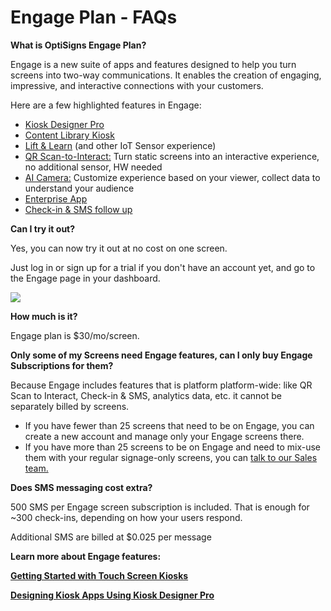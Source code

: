 # Engage Plan - FAQs

**What is OptiSigns Engage Plan?**

Engage is a new suite of apps and features designed to help you turn screens into two-way communications. It enables the creation of engaging, impressive, and interactive connections with your customers.

Here are a few highlighted features in Engage:

* [Kiosk Designer Pro](https://support.optisigns.com/hc/en-us/articles/15313086319763)
* [Content Library Kiosk](https://support.optisigns.com/hc/en-us/articles/17604055961747)
* [Lift & Learn](https://support.optisigns.com/hc/en-us/articles/13097501958291) (and other IoT Sensor experience)
* [QR Scan-to-Interact:](https://support.optisigns.com/hc/en-us/articles/8899727608083) Turn static screens into an interactive experience, no additional sensor, HW needed
* [AI Camera:](https://support.optisigns.com/hc/en-us/articles/360058259834) Customize experience based on your viewer, collect data to understand your audience
* [Enterprise App](https://support.optisigns.com/hc/en-us/articles/13320135306515)
* [Check-in & SMS follow up](https://support.optisigns.com/hc/en-us/articles/23566927217939)

**Can I try it out?**

Yes, you can now try it out at no cost on one screen.

Just log in or sign up for a trial if you don't have an account yet, and go to the Engage page in your dashboard.

![](https://support.optisigns.com/hc/article_attachments/23565291422483)

**How much is it?**

Engage plan is $30/mo/screen.

**Only some of my Screens need Engage features, can I only buy Engage Subscriptions for them?**

Because Engage includes features that is platform platform-wide: like QR Scan to Interact, Check-in & SMS, analytics data, etc. it cannot be separately billed by screens.

* If you have fewer than 25 screens that need to be on Engage, you can create a new account and manage only your Engage screens there.
* If you have more than 25 screens to be on Engage and need to mix-use them with your regular signage-only screens, you can [talk to our Sales team.](https://share.hsforms.com/1r9KTTxPFSYijx-DVR6I7nwca5m5)

**Does SMS messaging cost extra?**

500 SMS per Engage screen subscription is included. That is enough for ~300 check-ins, depending on how your users respond.

Additional SMS are billed at $0.025 per message

**Learn more about Engage features:**

**[Getting Started with Touch Screen Kiosks](https://support.optisigns.com/hc/en-us/articles/31449657955347-Getting-Started-with-Touch-Screen-Kiosks#Getting)**

**[Designing Kiosk Apps Using Kiosk Designer Pro](https://support.optisigns.com/hc/en-us/articles/15313086319763-How-to-Design-Kiosk-Apps-Using-Kiosk-Designer-Pro)**